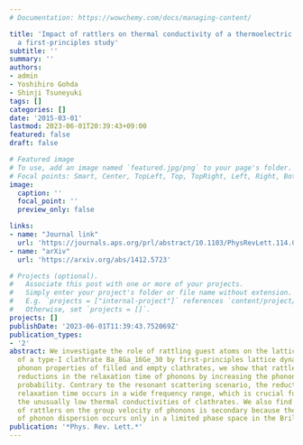 ```yaml
---
# Documentation: https://wowchemy.com/docs/managing-content/

title: 'Impact of rattlers on thermal conductivity of a thermoelectric clathrate:
  a first-principles study'
subtitle: ''
summary: ''
authors:
- admin
- Yoshihiro Gohda
- Shinji Tsuneyuki
tags: []
categories: []
date: '2015-03-01'
lastmod: 2023-06-01T20:39:43+09:00
featured: false
draft: false

# Featured image
# To use, add an image named `featured.jpg/png` to your page's folder.
# Focal points: Smart, Center, TopLeft, Top, TopRight, Left, Right, BottomLeft, Bottom, BottomRight.
image:
  caption: ''
  focal_point: ''
  preview_only: false

links:
- name: "Journal link"
  url: 'https://journals.aps.org/prl/abstract/10.1103/PhysRevLett.114.095501'
- name: "arXiv"
  url: 'https://arxiv.org/abs/1412.5723'

# Projects (optional).
#   Associate this post with one or more of your projects.
#   Simply enter your project's folder or file name without extension.
#   E.g. `projects = ["internal-project"]` references `content/project/deep-learning/index.md`.
#   Otherwise, set `projects = []`.
projects: []
publishDate: '2023-06-01T11:39:43.752069Z'
publication_types:
- '2'
abstract: We investigate the role of rattling guest atoms on the lattice thermal conductivity
  of a type-I clathrate Ba_8Ga_16Ge_30 by first-principles lattice dynamics. Comparing
  phonon properties of filled and empty clathrates, we show that rattlers cause tenfold
  reductions in the relaxation time of phonons by increasing the phonon-phonon scattering
  probability. Contrary to the resonant scattering scenario, the reduction in the
  relaxation time occurs in a wide frequency range, which is crucial for explaining
  the unusually low thermal conductivities of clathrates. We also find that the impact
  of rattlers on the group velocity of phonons is secondary because the flattening
  of phonon dispersion occurs only in a limited phase space in the Brillouin zone.
publication: '*Phys. Rev. Lett.*'
---
```

